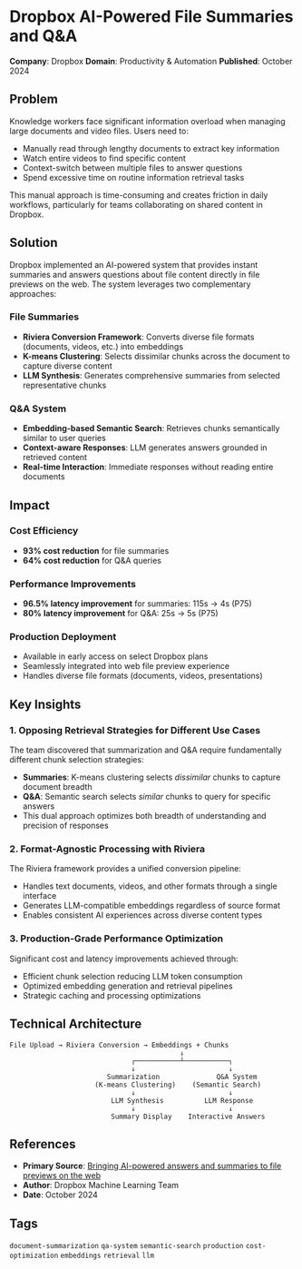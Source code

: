 # Dropbox AI-Powered File Summaries and Q&A

**Company**: Dropbox
**Domain**: Productivity & Automation
**Published**: October 2024

## Problem

Knowledge workers face significant information overload when managing large documents and video files. Users need to:
- Manually read through lengthy documents to extract key information
- Watch entire videos to find specific content
- Context-switch between multiple files to answer questions
- Spend excessive time on routine information retrieval tasks

This manual approach is time-consuming and creates friction in daily workflows, particularly for teams collaborating on shared content in Dropbox.

## Solution

Dropbox implemented an AI-powered system that provides instant summaries and answers questions about file content directly in file previews on the web. The system leverages two complementary approaches:

### File Summaries
- **Riviera Conversion Framework**: Converts diverse file formats (documents, videos, etc.) into embeddings
- **K-means Clustering**: Selects dissimilar chunks across the document to capture diverse content
- **LLM Synthesis**: Generates comprehensive summaries from selected representative chunks

### Q&A System
- **Embedding-based Semantic Search**: Retrieves chunks semantically similar to user queries
- **Context-aware Responses**: LLM generates answers grounded in retrieved content
- **Real-time Interaction**: Immediate responses without reading entire documents

## Impact

### Cost Efficiency
- **93% cost reduction** for file summaries
- **64% cost reduction** for Q&A queries

### Performance Improvements
- **96.5% latency improvement** for summaries: 115s → 4s (P75)
- **80% latency improvement** for Q&A: 25s → 5s (P75)

### Production Deployment
- Available in early access on select Dropbox plans
- Seamlessly integrated into web file preview experience
- Handles diverse file formats (documents, videos, presentations)

## Key Insights

### 1. Opposing Retrieval Strategies for Different Use Cases
The team discovered that summarization and Q&A require fundamentally different chunk selection strategies:
- **Summaries**: K-means clustering selects *dissimilar* chunks to capture document breadth
- **Q&A**: Semantic search selects *similar* chunks to query for specific answers
- This dual approach optimizes both breadth of understanding and precision of responses

### 2. Format-Agnostic Processing with Riviera
The Riviera framework provides a unified conversion pipeline:
- Handles text documents, videos, and other formats through a single interface
- Generates LLM-compatible embeddings regardless of source format
- Enables consistent AI experiences across diverse content types

### 3. Production-Grade Performance Optimization
Significant cost and latency improvements achieved through:
- Efficient chunk selection reducing LLM token consumption
- Optimized embedding generation and retrieval pipelines
- Strategic caching and processing optimizations

## Technical Architecture

```
File Upload → Riviera Conversion → Embeddings + Chunks
                                          ↓
                              ┌───────────┴───────────┐
                              ↓                       ↓
                        Summarization              Q&A System
                     (K-means Clustering)    (Semantic Search)
                              ↓                       ↓
                         LLM Synthesis          LLM Response
                              ↓                       ↓
                         Summary Display    Interactive Answers
```

## References

- **Primary Source**: [Bringing AI-powered answers and summaries to file previews on the web](https://dropbox.tech/machine-learning/bringing-ai-powered-answers-and-summaries-to-file-previews-on-the-web)
- **Author**: Dropbox Machine Learning Team
- **Date**: October 2024

## Tags

`document-summarization` `qa-system` `semantic-search` `production` `cost-optimization` `embeddings` `retrieval` `llm`
